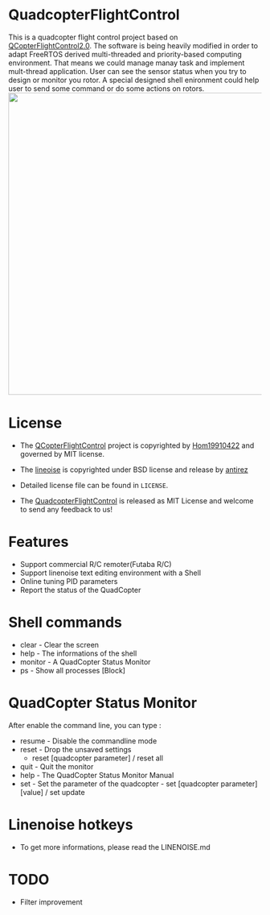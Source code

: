 QuadcopterFlightControl
======================
This is a quadcopter flight control project based on [QCopterFlightControl2.0](https://github.com/Hom19910422/QCopterFlightControl).	The software is being heavily modified in order to adapt FreeRTOS derived multi-threaded and priority-based computing environment. That means we could manage manay task and implement mult-thread application. User can see the sensor status when you try to design or monitor you rotor. A special designed shell enironment could help user to send some command or do some actions on rotors.
<img src = "https://lh6.googleusercontent.com/-30ZaooIhtY0/UlT09AWvWmI/AAAAAAAAER0/mvbLm6LFEQ4/w958-h539-no/DSC_1506.jpg" width=600>

License
======================
* The [QCopterFlightControl](https://github.com/Hom19910422/QCopterFlightControl) project is copyrighted by [Hom19910422](Hom19910422@gmail.com) and governed by MIT license.


* The [lineoise](https://github.com/antirez/linenoise) is copyrighted under BSD license and release by [antirez](antirez@gmail.com)

* Detailed license file can be found in `LICENSE`.

* The [QuadcopterFlightControl](https://github.com/QuadCopterTainan/QuadcopterFlightControl) is released as MIT License and welcome to send any feedback to us!

Features
======================
* Support commercial R/C remoter(Futaba R/C)
* Support linenoise text editing environment with a Shell
* Online tuning PID parameters
* Report the status of the QuadCopter

Shell commands
======================
* clear - Clear the screen
* help - The informations of the shell
* monitor - A QuadCopter Status Monitor
* ps - Show all processes [Block]

QuadCopter Status Monitor
======================
After enable the command line, you can type :
* resume - Disable the commandline mode
* reset - Drop the unsaved settings
	- reset [quadcopter parameter] / reset all
* quit - Quit the monitor
* help - The QuadCopter Status Monitor Manual
* set - Set the parameter of the quadcopter
      - set [quadcopter parameter] [value] / set update

Linenoise hotkeys
======================
* To get more informations, please read the LINENOISE.md

TODO
======================
* Filter improvement
